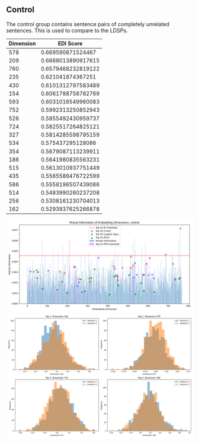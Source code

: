 ## Control

The control group contains sentence pairs of completely unrelated sentences. This is used to compare to the LDSPs.

| Dimension | EDI Score           |
|-----------|---------------------|
| 578       | 0.669590871524467   |
| 209       | 0.6668013890917615  |
| 760       | 0.6579468232819122  |
| 235       | 0.621041874367251   |
| 430       | 0.6101312797583489  |
| 154       | 0.6061788758782769  |
| 593       | 0.6031016549960083  |
| 752       | 0.5992313250852943  |
| 526       | 0.5855492430959737  |
| 724       | 0.5825517264825121  |
| 327       | 0.5814285598795159  |
| 534       | 0.575437295128086   |
| 354       | 0.5679087113239911  |
| 186       | 0.5641980835563231  |
| 515       | 0.5613010937751449  |
| 435       | 0.5565589476722599  |
| 586       | 0.5558196507439086  |
| 514       | 0.5483990260237208  |
| 256       | 0.5308161230704013  |
| 162       | 0.5293937625266878  |

<img src="results/control/combined_analysis/combined_graph_rfe.png">

<img src="results/control/t_test_analysis/top_4_p_values.png">